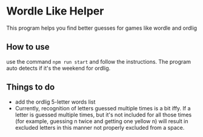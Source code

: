 # Wordle Like Helper

This program helps you find better guesses for games like wordle and ordlig

## How to use
use the command `npm run start` and follow the instructions. The program auto detects if it's the weekend for ordlig.

## Things to do

- add the ordlig 5-letter words list
- Currently, recognition of letters guessed multiple times is a bit iffy. If a letter is guessed multiple times, but it's not included for all those times (for example, guessing n twice and getting one yellow n) will result in excluded letters in this manner not properly excluded from a space.